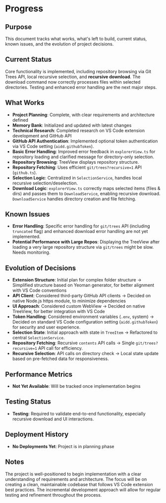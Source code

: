 # Progress

## Purpose

This document tracks what works, what's left to build, current status, known issues, and the evolution of project decisions.

## Current Status

Core functionality is implemented, including repository browsing via Git Trees API, local recursive selection, and **recursive download**. The download command now correctly processes files within selected directories. Testing and enhanced error handling are the next major steps.

## What Works

- **Project Planning**: Complete, with clear requirements and architecture defined
- **Memory Bank**: Initialized and updated with latest changes
- **Technical Research**: Completed research on VS Code extension development and GitHub API
- **GitHub API Authentication**: Implemented optional token authentication via VS Code setting (`aidd.githubToken`).
- **Basic Error Handling**: Improved error feedback in `explorerView.ts` for repository loading and clarified message for directory-only selection.
- **Repository Browsing**: TreeView displays repository structure.
- **Repository Fetching**: Uses efficient `git/trees?recursive=1` API (`github.ts`).
- **Selection Logic**: Centralized in `SelectionService`, handles local recursive selection/deselection.
- **Download Logic**: `explorerView.ts` correctly maps selected items (files & dirs) and passes them to `DownloadService`, enabling recursive download. `DownloadService` handles directory creation and file fetching.

## Known Issues

- **Error Handling**: Specific error handling for `git/trees` API (including `truncated` flag) and enhanced download error handling are not yet implemented.
- **Potential Performance with Large Repos**: Displaying the TreeView after loading a very large repository structure via `git/trees` might be slow. Needs monitoring.

## Evolution of Decisions

- **Extension Structure**: Initial plan for complex folder structure → Simplified structure based on Yeoman generator, for better alignment with VS Code conventions
- **API Client**: Considered third-party GitHub API clients → Decided on native Node.js https module, to minimize dependencies
- **UI Approach**: Considered custom WebView → Decided on native TreeView, for better integration with VS Code
- **Token Handling**: Considered environment variables (`.env`, system) → Decided on standard VS Code configuration setting (`aidd.githubToken`) for security and user experience.
- **Selection State**: Initial approach with state in `TreeItem` → Refactored to central `SelectionService`.
- **Repository Fetching**: Recursive `contents` API calls → Single `git/trees?recursive=1` API call for efficiency.
- **Recursive Selection**: API calls on directory check → Local state update based on pre-fetched data for responsiveness.

## Performance Metrics

- **Not Yet Available**: Will be tracked once implementation begins

## Testing Status

- **Testing**: Required to validate end-to-end functionality, especially recursive download and UI interactions.

## Deployment History

- **No Deployments Yet**: Project is in planning phase

## Notes

The project is well-positioned to begin implementation with a clear understanding of requirements and architecture. The focus will be on creating a clean, maintainable codebase that follows VS Code extension best practices. The incremental development approach will allow for regular testing and refinement throughout the process.
